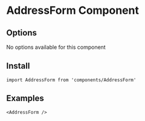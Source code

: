 # AddressForm Component


## Options
No options available for this component

## Install
```
import AddressForm from 'components/AddressForm'
```

## Examples
```
<AddressForm />
```